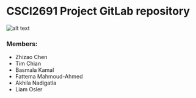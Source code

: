 # CSCI2691 Project GitLab repository

![alt text](https://docs.gitlab.com/ee/user/img/markdown_logo.png)

### Members:

- Zhizao Chen
- Tim Chian
- Basmala Kamal
- Fattema Mahmoud-Ahmed
- Akhila Nadigatla
- Liam Osler